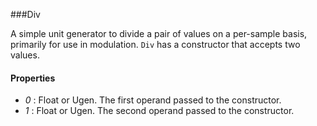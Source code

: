 ###Div

A simple unit generator to divide a pair of values on a per-sample basis, primarily for use in modulation. `Div` has a constructor that accepts two values.

#### Properties

* _0_ : Float or Ugen. The first operand passed to the constructor.
* _1_ : Float or Ugen. The second operand passed to the constructor.